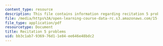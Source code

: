 ```yaml
---
content_type: resource
description: This file contains information regarding recitation 5 problems.
file: /media/https%3A/open-learning-course-data-rc.s3.amazonaws.com/15-053-optimization-methods-in-management-science-spring-2013/bb3c1ab7936976d11e84ee646e48bdc2_MIT15_053S13_rec05.pdf
file_type: application/pdf
resourcetype: Document
title: Recitation 5 problems
uid: bb3c1ab7-9369-76d1-1e84-ee646e48bdc2
---
```

